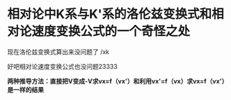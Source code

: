 # 相对论中K系与K'系的洛伦兹变换式和相对论速度变换公式的一个奇怪之处
现在洛伦兹变换式算出来没问题了 /xk

好吧相对论速度变换公式也没问题23333

**两种推导方法：直接把V变成-V求vx=f（vx'）和利用vx'=f（vx）求vx=f（vx'）是一样的结果**
